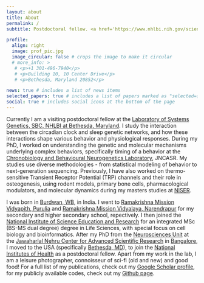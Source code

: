 ```yaml
---
layout: about
title: About
permalink: /
subtitle: Postdoctoral fellow. <a href='https://www.nhlbi.nih.gov/science/systems-genetics'> National Heart, Lung, and Blood Institute</a>.

profile:
  align: right
  image: prof_pic.jpg
  image_circular: false # crops the image to make it circular
  # more_info: >
   # <p>+1 301-496-7940</p>
   # <p>Building 10, 10 Center Drive</p>
   # <p>Bethesda, Maryland 20852</p>

news: true # includes a list of news items
selected_papers: true # includes a list of papers marked as "selected={true}"
social: true # includes social icons at the bottom of the page
---
```


Currently I am a visiting postdoctoral fellow at the [Laboratory of Systems Genetics, SBC, NHLBI at Bethesda, Maryland](https://www.nhlbi.nih.gov/science/systems-genetics#Meet-the-Team). I study the interaction between the circadian clock and sleep genetic networks, and how these interactions shape various behavior and physiological responses. During my PhD, I worked on understanding the genetic and molecular mechanisms underlying complex behaviors, specifically timing of a behavior at the [Chronobiology and Behavioural Neurogenetics Laboratory](https://www.jncasr.ac.in/faculty/sheeba), JNCASR. My studies use diverse methodologies - from statistical modeling of behavior to next-generation sequencing. Previously, I have also worked on thermo-sensitive Transient Receptor Potential (TRP) channels and their role in osteogenesis, using rodent models, primary bone cells, pharmacological modulators, and molecular dynamics during my masters studies at [NISER](https://www.niser.ac.in/).

I was born in [Burdwan, WB](https://en.wikipedia.org/wiki/Bardhaman), in India. I went to [Ramakrishna Mission Vidyapith, Purulia](https://rkmvp.org/) and [Ramakrishna Mission Vidyalaya, Narendrapur](https://www.rkmvnarendrapur.org/) for my secondary and higher secondary school, repectively. I then joined the [National Institute of Science Education and Research](https://www.niser.ac.in/) for an integrated MSc (BS-MS dual degree) degree in Life Sciences, with special focus on cell biology and bioinformatics. After my PhD from the [Neurosciences Unit](https://www.jncasr.ac.in/research/research-units/neuroscience-unit) at the [Jawaharlal Nehru Center for Advanced Scientific Research](https://www.jncasr.ac.in/) in [Bangalore](https://en.wikipedia.org/wiki/Bangalore), I moved to the USA (specifically [Bethesda, MD](https://en.wikipedia.org/wiki/Bethesda,_Maryland)), to join the [National Institutes of Health](https://www.nih.gov/) as a postdoctoral fellow. Apart from my work in the lab, I am a leisure photographer, connoisseur of sci-fi (old and new) and good food! For a full list of my publications, check out my [Google Scholar profile](https://scholar.google.co.in/citations?user=Nuaw_FoAAAAJ&hl=en), for my publicly available codes, check out my [Github page](https://github.com/orijitghosh).
